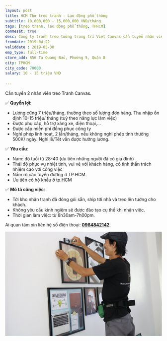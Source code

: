 ```yaml
---
layout: post
title: HCM Thợ treo tranh - Lao động phổ thông
subtitle: 10,000,000 - 15,000,000 VND/tháng
tags: [treo tranh, lao động phổ thông, TPHCM]
commesát: true
desc: Công ty tranh treo tường trang trí Viet Canvas cần tuyển nhân viên treo tranh Canvas. Lương cứng 7 triệu/tháng, thưởng theo số lượng đơn hàng. Thu nhập ổn định 10-15 triệu/ tháng (tuỳ theo năng lực làm việc)
fromdate: 2019-04-22
validdate : 2019-05-30
emp_type: full-time
store_add: 856 Tạ Quang Bửu, Phường 5, Quận 8
city: TPHCM
city_code: 70000
salary: 10 - 15 triệu VND

---
```


Cần tuyển 2 nhân viên treo Tranh Canvas.

✅ **Quyền lợi**:

- Lương cứng 7 triệu/tháng, thưởng theo số lượng đơn hàng. Thu nhập ổn định 10-15 triệu/ tháng (tuỳ theo năng lực làm việc)
- Được phụ cấp, hỗ trợ xăng xe, điện thoại,…
- Được cấp miễn phí đồng phục công ty
- Nghỉ phép linh hoạt, 2 lần/tháng, nếu không nghỉ phép tính thưởng 500K/ ngày. Nghỉ lễ/Tết vẫn được hưởng lương.

✅ **Yêu cầu**:

- Nam: độ tuổi từ 28-40 (ưu tiên những người đã có gia đình)
- Thái độ phục vụ nhiệt tình, vui vẻ với khách hàng, có tinh thần trách nhiệm cao với công việc
- Nắm rõ các tuyến đường ở TP.HCM. 
- Ưu tiên có hộ khẩu ở tp.HCM

✅ **Mô tả công việc**:

- Tới kho nhận tranh đã đóng gói sẵn, ship tới nhà và treo lên tường cho khách. 
- Không yêu cầu kinh ngiệm sẽ được đào tạo cụ thể khi nhận việc.
- Thời gian làm việc: từ 8h30am-7h00pm.

Ai quan tâm xin liên hệ số điện thoại: [**0964842142**](tel:0964842142).

![Treo Tranh](/img/treo-tranh.jpg)